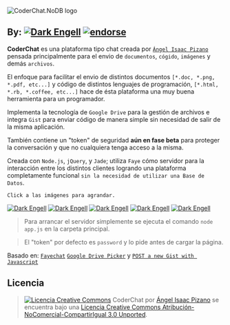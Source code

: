 ![CoderChat.NoDB logo](https://lh6.googleusercontent.com/mginAmt-L6DkQST-akQ3ogv6TbC2LBGnPNjdlFaJaTWgTshZ2XcBecDEKoK7tuq70Q "CoderChat.NoDB")

## By: [![Dark Engell](https://lh5.googleusercontent.com/cvePDTGCLBJepWjzWbncnvFOhY9HbgxC1cBvUbEwygFpvLBVlp2pFW0dRMnpqbiPdQ "Dark Engell")](http://engell.me) [![endorse](https://api.coderwall.com/engell/endorsecount.png)](https://coderwall.com/engell)

**CoderChat** es una plataforma tipo chat creada por [`Ángel Isaac Pizano`](http://engell.me/) pensada principalmente para el envio de `documentos`, `cógido`, `imágenes` y demás `archivos`.

El enfoque para facilitar el envio de distintos documentos `[*.doc, *.png, *.pdf, etc...]` y código de distintos lenguajes de programación, `[*.html, *.rb, *.coffee, etc...]` hace de ésta plataforma una muy buena herramienta para un programador.

Implementa la tecnología de `Google Drive` para la gestión de archivos e integra `Gist` para enviar código de manera simple sin necesidad de salir de la misma aplicación.

También contiene un "token" de seguridad **aún en fase beta** para proteger la conversación y que no cualquiera tenga acceso a la misma. 

Creada con `Node.js`, `jQuery`, y `Jade`; utiliza `Faye` cómo servidor para la interacción entre los distintos clientes logrando una plataforma completamente funcional `sin la necesidad de utilizar una Base de Datos`.

	Click a las imágenes para agrandar.

[![Dark Engell](https://lh6.googleusercontent.com/OeMHmtVHRvcNbjQTo9rqKdYe2v63yAsh_Z1g8Lzqkapln8cc2itdKPFgo8kfXfqKjQ=w200 "Dark Engell")](https://lh6.googleusercontent.com/OeMHmtVHRvcNbjQTo9rqKdYe2v63yAsh_Z1g8Lzqkapln8cc2itdKPFgo8kfXfqKjQ)
[![Dark Engell](https://lh4.googleusercontent.com/W294ADdpkYUtCbe1LX2duoMMBQ4j2S4vNMu-YFEgsua4TI6Epkeno-16y6H1nlw6nA=w200 "Dark Engell")](https://lh4.googleusercontent.com/W294ADdpkYUtCbe1LX2duoMMBQ4j2S4vNMu-YFEgsua4TI6Epkeno-16y6H1nlw6nA)
[![Dark Engell](https://lh4.googleusercontent.com/obsu7YUlKX6-8W6JDuKXL6F85PwUdWn0bpr9pGLx9_cWBxajp7Yo0HI4MveWtTinfw=w200 "Dark Engell")](https://lh4.googleusercontent.com/obsu7YUlKX6-8W6JDuKXL6F85PwUdWn0bpr9pGLx9_cWBxajp7Yo0HI4MveWtTinfw)
[![Dark Engell](https://lh3.googleusercontent.com/6URnXOJI8bcRYjxoUdHwfeV2-Mc9GkXB5QU39tqDM3LvBcWksLAPEKhuPkyOK0ECWw=w200 "Dark Engell")](https://lh3.googleusercontent.com/6URnXOJI8bcRYjxoUdHwfeV2-Mc9GkXB5QU39tqDM3LvBcWksLAPEKhuPkyOK0ECWw)
[![Dark Engell](https://lh4.googleusercontent.com/hvwlyX9q9em6mTMi0jvXUH6lmlqSl0seMGZFVKgYGZQqur5LWU1Me6HgW-UJH6CWzQ=w200 "Dark Engell")](https://lh4.googleusercontent.com/hvwlyX9q9em6mTMi0jvXUH6lmlqSl0seMGZFVKgYGZQqur5LWU1Me6HgW-UJH6CWzQ)

>Para arrancar el servidor simplemente se ejecuta el comando `node app.js` en la carpeta principal.

>El "token" por defecto es `password` y lo pide antes de cargar la página.

Basado en:
[`Fayechat`](https://github.com/Jmlevick/fayechat)
[`Google Drive Picker`](https://gist.github.com/Jmlevick/5781122) y
[`POST a new Gist with Javascript`](https://gist.github.com/Jmlevick/5781079)

## Licencia

>[![Licencia Creative Commons](http://i.creativecommons.org/l/by-nc-sa/3.0/88x31.png)](http://creativecommons.org/licenses/by-nc-sa/3.0/deed.es)
<span xmlns:dct="http://purl.org/dc/terms/" property="dct:title">CoderChat</span> por [Ángel Isaac Pizano](http://engell.me) se encuentra bajo una [Licencia Creative Commons Atribución-NoComercial-CompartirIgual 3.0 Unported](http://creativecommons.org/licenses/by-nc-sa/3.0/deed.es).

